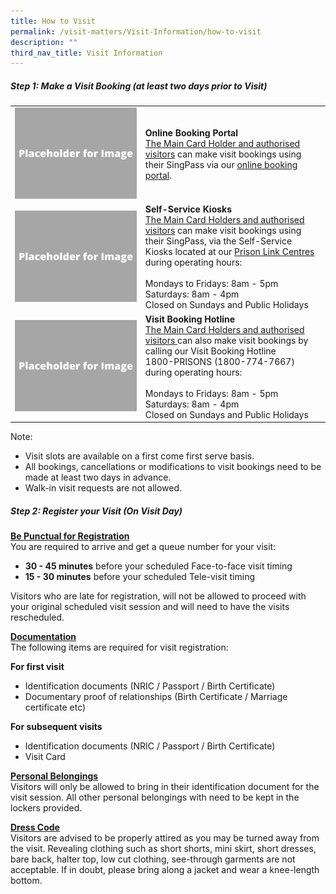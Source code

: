 ```yaml
---
title: How to Visit
permalink: /visit-matters/Visit-Information/how-to-visit
description: ""
third_nav_title: Visit Information
---
```

##### Step 1: Make a Visit Booking (at least two days prior to Visit)

|  | |
| -------- | -------- |
| ![](/images/Placeholder%20for%20Image.png) |**Online Booking Portal**<br>[The Main Card Holder and authorised visitors](/visit-matters/visit-information/who-can-visit) can make visit bookings using their SingPass via our [online booking portal](https://www.ipris.sps.gov.sg/sps-vms3-web/).
|  ![](/images/Placeholder%20for%20Image.png)| **Self-Service Kiosks**<br>[The Main Card Holders and authorised visitors](/visit-matters/visit-information/who-can-visit) can make visit bookings using their SingPass, via the Self-Service Kiosks located at our [Prison Link Centres](/visit-matters/visit-information/permalink) during operating hours:<br>&nbsp;<br>Mondays to Fridays: 8am - 5pm<br>Saturdays: 8am - 4pm<br>Closed on Sundays and Public Holidays|
| ![](/images/Placeholder%20for%20Image.png) | **Visit Booking Hotline**<br>[The Main Card Holders and authorised visitors ](/visit-matters/visit-information/who-can-visit)can also make visit bookings by calling our Visit Booking Hotline <br>1800-PRISONS (1800-774-7667) during operating hours:<br><br>Mondays to Fridays: 8am - 5pm<br>Saturdays: 8am - 4pm<br>Closed on Sundays and Public Holidays|

Note:

* Visit slots are available on a first come first serve basis.
* All bookings, cancellations or modifications to visit bookings need to be made at least two days in advance. 
* Walk-in visit requests are not allowed.

##### Step 2: Register your Visit (On Visit Day) 
<u><strong>Be Punctual for Registration</strong></u><br>
You are required to arrive and get a queue number for your visit:
* **30 - 45 minutes** before your scheduled Face-to-face visit timing
* **15 - 30 minutes** before your scheduled Tele-visit timing

Visitors who are late for registration, will not be allowed to proceed with your original scheduled visit session and will need to have the visits rescheduled.

<u><strong>Documentation</strong></u><br>
The following items are required for visit registration:

**For first visit**
* Identification documents (NRIC / Passport / Birth Certificate)
* Documentary proof of relationships (Birth Certificate / Marriage certificate etc)

**For subsequent visits**
* Identification documents (NRIC / Passport / Birth Certificate)
* Visit Card

<u><strong>Personal Belongings</strong></u><br>
Visitors will only be allowed to bring in their identification document for the visit session.  All other personal belongings with need to be kept in the lockers provided.

<u><strong>Dress Code</strong></u><br>
Visitors are advised to be properly attired as you may be turned away from the visit. Revealing clothing such as short shorts, mini skirt, short dresses, bare back, halter top, low cut clothing, see-through garments are not acceptable. If in doubt, please bring along a jacket and wear a knee-length bottom.